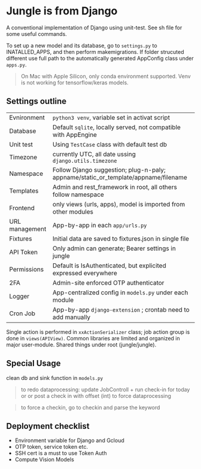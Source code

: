 # Jungle is from Django

A conventional implementation of Django using unit-test. See sh file for some useful commands.

To set up a new model and its database, go to `settings.py` to INATALLED_APPS, and then perform makemigrations. If folder strucuted different use full path to the automatically generated AppConfig class under `apps.py`.

> On Mac with Apple Silicon, only conda environment supported. Venv is not working for tensorflow/keras models.

## Settings outline
|||
|---|---|
|Evnironment|`python3 venv`, variable set in activat script|
|Database|Default `sqlite`, locally served, not compatible with AppEngine|
|Unit test| Using `TestCase` class with default test db|
|Timezone| currently UTC, all date ussing `django.utils.timezone`|
|Namespace|Follow Django suggestion; plug-n-paly; appname/static_or_template/appname/filename|
|Templates| Admin and rest_framework in root, all others follow namespace|
|Frontend| only views (urls, apps), model is imported from other modules|
|URL management| App-by-app in each `app/urls.py`|
|Fixtures| Initial data are saved to fixtures.json in single file|
|API Token | Only admin can generate; Bearer settings in jungle|
|Permissions | Default is IsAuthenticated, but explicited expressed everywhere|
|2FA| Admin-site enforced OTP authenticator |
|Logger| App-centralized config in `models.py` under each module |
|Cron Job| App-by-app `django-extension` ; crontab need to add manually| 

Single action is performed in `xxActionSerializer` class; job action group is done in `views(APIView)`. Common libraries are limited and organized in major user-module. Shared things under root (jungle/jungle).

## Special Usage

clean db and sink function in `models.py`

> to redo dataprocessing:  update JobControll + run check-in for today or or post a check in with offset (int) to force dataprocessing

> to force a checkin, go to checkin and parse the keyword

## Deployment checklist

- Environment variable for Django and Gcloud
- OTP token, service token etc.
- SSH cert is a must to use Token Auth
- Compute Vision Models
